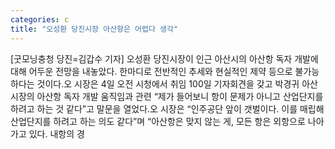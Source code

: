 ```yaml
---
categories: c
title: "오성환 당진시장 아산항은 어렵다 생각"
---
```

[굿모닝충청 당진=김갑수 기자] 오성환 당진시장이 인근 아산시의 아산항 독자 개발에 대해 어두운 전망을 내놓았다. 한마디로 전반적인 추세와 현실적인 제약 등으로 불가능하다는 것이다.오 시장은 4일 오전 시청에서 취임 100일 기자회견을 갖고 박경귀 아산시장의 아산항 독자 개발 움직임과 관련 “제가 들어보니 항이 문제가 아니고 산업단지를 하려고 하는 것 같다”고 말문을 열었다.오 시장은 “인주공단 앞이 갯벌이다. 이를 매립해 산업단지를 하려고 하는 의도 같다”며 “아산항은 맞지 않는 게, 모든 항은 외항으로 나아가고 있다. 내항의 경